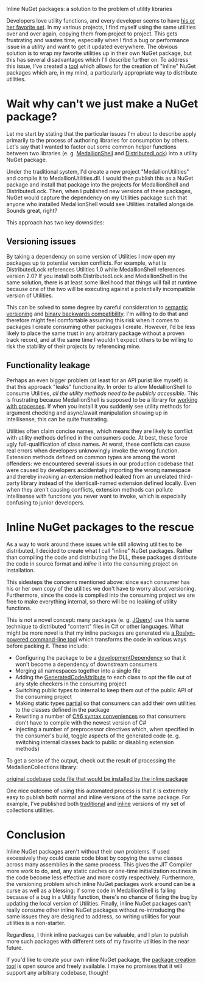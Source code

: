 Inline NuGet packages: a solution to the problem of utility libraries

Developers love utility functions, and every developer seems to have <a href="todo">his or her favorite set</a>. In my various projects, I find myself using the same utilities over and over again, copying them from project to project. This gets frustrating and wastes time, especially when I find a bug or performance issue in a utility and want to get it updated everywhere. The obvious solution is to wrap my favorite utilities up in their own NuGet package, but this has several disadvantages which I'll describe further on. To address this issue, I've created a <a href="todo">tool</a> which allows for the creation of "inline" NuGet packages which are, in my mind, a particularly appropriate way to distribute utilities.

<!--more-->

<h1 id="problem">Wait why can't we just make a NuGet package?</h1>

Let me start by stating that the particular issues I'm about to describe apply primarily to the process of authoring libraries for consumption by others. Let's say that I wanted to factor out some common helper functions between two libraries (e. g. <a href="todo">MedallionShell</a> and <a href="todo">DistributedLock</a>) into a utility NuGet package. 

Under the traditional system, I'd create a new project "MedallionUtilities" and compile it to MedallionUtilities.dll. I would then publish this as a NuGet package and install that package into the projects for MedallionShell and DistributedLock. Then, when I published new versions of these packages, NuGet would capture the dependency on my Utilities package such that anyone who installed MedallionShell would see Utilities installed alongside. Sounds great, right?

This approach has two key downsides:

<h2 id="versioning-issues">Versioning issues</h2>

By taking a dependency on some version of Utilities I now open my packages up to potential version conflicts. For example, what is DistributedLock references Utilities 1.0 while MedallionShell references version 2.0? If you install both DistributedLock and MedallionShell in the same solution, there is at least some likelihood that things will fail at runtime because one of the two will be executing against a potentially incompatible version of Utilities.

This can be solved to some degree by careful consideration to <a href="todo">semantic versioning</a> and <a href="todo">binary backwards compatibility</a>. I'm willing to do that and therefore might feel comfortable assuming this risk when it comes to packages I create consuming other packages I create. However, I'd be less likely to place the same trust in any arbitrary package without a proven track record, and at the same time I wouldn't expect others to be willing to risk the stability of their projects by referencing mine.

<h2 id="functionality-leakage">Functionality leakage</h2>

Perhaps an even bigger problem (at least for an API purist like myself) is that this approack "leaks" functionality. In order to allow MedallionShell to consume Utilities, <em>all the utility methods need to be publicly accessible</em>. This is frustrating because MedallionShell is supposed to be a library for <a href="todo">working with processes</a>. If when you install it you suddenly see utility methods for argument checking and async/await manipulation showing up in intellisense, this can be quite frustrating. 

Utilities often claim concise names, which means they are likely to conflict with utility methods defined in the consumers code. At best, these force ugly full-qualification of class names. At worst, these conflicts can cause real errors when developers unknowingly invoke the wrong function. Extension methods defined on common types are among the worst offenders: we encountered several issues in our production codebase that were caused by developers accidentally importing the wrong namespace and thereby invoking an extension method leaked from an unrelated third-party library instead of the identicall-named extension defined locally. Even when they aren't causing conflicts, extension methods can pollute intellisense with functions you never want to invoke, which is especially confusing to junior developers.

<h1 id="solution">Inline NuGet packages to the rescue</h1>

As a way to work around these issues while still allowing utilities to be distributed, I decided to create what I call "inline" NuGet packages. Rather than compiling the code and distributing the DLL, these packages distribute the code in source format and <em>inline</em> it into the consuming project on installation. 

This sidesteps the concerns mentioned above: since each consumer has his or her own copy of the utilities we don't have to worry about versioning. Furthermore, since the code is compiled into the consuming project we are free to make everything internal, so there will be no leaking of utility functions.

This is not a novel concept: many packages (e. g. <a href="todo">JQuery</a>) use this same technique to distributed "content" files in C# or other languages. What might be more novel is that my inline packages are generated via <a href="todo">a Roslyn-powered command-line tool</a> which transforms the code in various ways before packing it. These include:

<ul>
	<li>Configuring the package to be a <a href="todo">developmentDependency</a> so that it won't become a dependency of downstream consumers</li>
	<li>Merging all namespaces together into a single file</li>
	<li>Adding the <a href="todo">GeneratedCodeAttribute</a> to each class to opt the file out of any style checkers in the consuming project</li>
	<li>Switching public types to internal to keep them out of the public API of the consuming project</li>
	<li>Making static types <a href="">partial</a> so that consumers can add their own utilities to the classes defined in the package</li>
	<li>Rewriting a number of <a href="todo">C#6 syntax conveniences</a> so that consumers don't have to compile with the newest version of C#</li>
	<li>Injecting a number of preprocessor directives which, when specified in the consumer's build, toggle aspects of the generated code (e. g. switching internal classes back to public or disabling extension methods)</li>
</ul>

To get a sense of the output, check out the result of processing the MedallionCollections library: 

<a href="todo">original codebase</a>
<a href="todo">code file that would be installed by the inline package</a>

One nice outcome of using this automated process is that it is extremely easy to publish both normal and inline versions of the same package. For example, I've published both <a href="todo">traditional</a> and <a href="todo">inline</a> versions of my set of collections utilities.

<h1 id="conclusion">Conclusion</h1>

Inline NuGet packages aren't without their own problems. If used excessively they could cause code bloat by copying the same classes across many assemblies in the same process. This gives the JIT Compiler more work to do, and, any static caches or one-time initialization routines in the code become less effective and more costly respectively. Furthermore, the versioning problem which inline NuGet packages work around can be a curse as well as a blessing: if some code in MedallionShell is failing because of a bug in a Utility function, there's no chance of fixing the bug by updating the local version of Utilities. Finally, inline NuGet packages can't really consume other inline NuGet packages without re-introducing the same issues they are designed to address, so writing utilities for your utilities is a non-starter.

Regardless, I think inline packages can be valuable, and I plan to publish more such packages with different sets of my favorite utilities in the near future.

If you'd like to create your own inline NuGet package, the <a href="todo">package creation tool</a> is open source and freely available. I make no promises that it will support any arbitrary codebase, though!